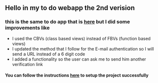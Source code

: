 ## Hello in my to do webapp the 2nd verision
### this is the same to do app that is [here](https://github.com/ZeyadMoustafaKamal/to-do) but I did some improvements like
- I used the CBVs (class based views) instead of FBVs (function based views)
- I updated the method that I follow for the E-mail authentication so I will send a URL instead of a 6 digit code
- I added a functionality so the user can ask me to send him another verification link

#### You can follow the instructions [here](https://www.github.com/ZeyadMoustafaKamal/to-do) to setup the project successfully
